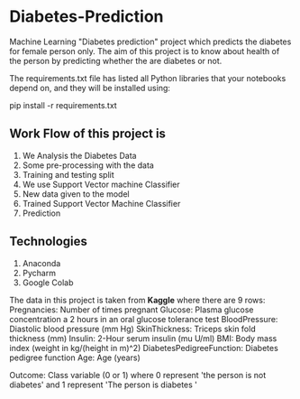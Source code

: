 # Diabetes-Prediction
Machine Learning "Diabetes prediction" project which predicts the diabetes for female person only.
The aim of this project is to know about health of the person by predicting whether the are diabetes or not.

The requirements.txt file has listed all Python libraries that your notebooks depend on, and they will be installed using:

pip install -r requirements.txt

## Work Flow of this project is 

1. We Analysis the Diabetes Data 
2. Some pre-processing with the data 
3. Training and testing split 
4. We use Support Vector machine Classifier 
5. New data given to the model 
6. Trained Support Vector Machine Classifier 
7. Prediction


## Technologies
1. Anaconda 
2. Pycharm
3. Google Colab 


The data in this project is taken from **Kaggle** where there are 9 rows:
Pregnancies: Number of times pregnant
Glucose: Plasma glucose concentration a 2 hours in an oral glucose tolerance test
BloodPressure: Diastolic blood pressure (mm Hg)
SkinThickness: Triceps skin fold thickness (mm)
Insulin: 2-Hour serum insulin (mu U/ml)
BMI: Body mass index (weight in kg/(height in m)^2)
DiabetesPedigreeFunction: Diabetes pedigree function
Age: Age (years)

Outcome: Class variable (0 or 1) where 0 represent 'the person is not diabetes' and 1 represent 'The person is diabetes '
